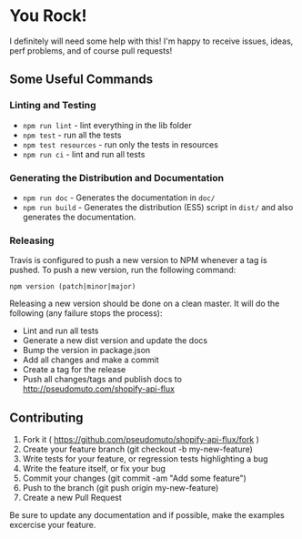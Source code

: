 # You Rock!

I definitely will need some help with this! I'm happy to receive issues, ideas, perf problems, and of course pull
requests!

## Some Useful Commands

### Linting and Testing

* `npm run lint` - lint everything in the lib folder
* `npm test` - run all the tests
* `npm test resources` - run only the tests in resources
* `npm run ci` - lint and run all tests

### Generating the Distribution and Documentation

* `npm run doc` - Generates the documentation in `doc/`
* `npm run build` - Generates the distribution (ES5) script in `dist/` and also generates the documentation.

### Releasing

Travis is configured to push a new version to NPM whenever a tag is pushed. To push a new version, run the following
command:

`npm version (patch|minor|major)`

Releasing a new version should be done on a clean master. It will do the following (any failure stops the process):

* Lint and run all tests
* Generate a new dist version and update the docs
* Bump the version in package.json
* Add all changes and make a commit
* Create a tag for the release
* Push all changes/tags and publish docs to http://pseudomuto.com/shopify-api-flux

## Contributing

1. Fork it ( https://github.com/pseudomuto/shopify-api-flux/fork )
1. Create your feature branch (git checkout -b my-new-feature)
1. Write tests for your feature, or regression tests highlighting a bug
1. Write the feature itself, or fix your bug
1. Commit your changes (git commit -am "Add some feature")
1. Push to the branch (git push origin my-new-feature)
1. Create a new Pull Request

Be sure to update any documentation and if possible, make the examples excercise your feature.
